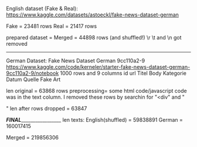 English dataset (Fake & Real): 
https://www.kaggle.com/datasets/astoeckl/fake-news-dataset-german

Fake = 23481 rows
Real = 21417 rows

prepared dataset = 
Merged = 44898 rows (and shuffled!)
\r  \t and \n got removed
__________________________________________________________________________________
German Dataset: 
 Fake News Dataset German 9cc110a2-9
 https://www.kaggle.com/code/kerneler/starter-fake-news-dataset-german-9cc110a2-9/notebook
 1000 rows and 9 columns
 	id	url	Titel	Body	Kategorie	Datum	Quelle	Fake	Art


len original = 63868 rows
preprocessing=
some html code/javascript code was in the text column. I removed these rows by searchin for "<div" and "<p>"
len after rows dropped = 63847



___FINAL____________________
len texts: 
English(shuffled) = 59838891
German = 160017415

Merged = 219856306
